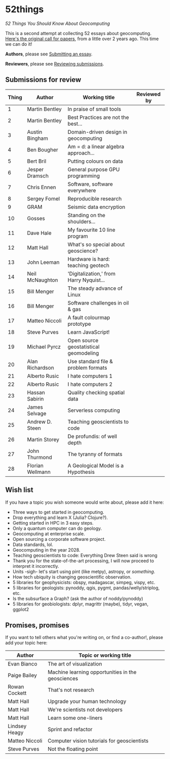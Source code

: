 # 52things
_52 Things You Should Know About Geocomputing_

This is a second attempt at collecting 52 essays about geocomputing. [Here's the original call for papers](https://agilescientific.com/blog/2014/12/29/geocomputing-call-for-papers), from a little over 2 years ago. This time we can do it!

**Authors**, please see [Submitting an essay](Submitting_an_essay.md).

**Reviewers**, please see [Reviewing submissions](Reviewing_submissions.md).

## Submissions for review

| Thing | Author           | Working title                       | Reviewed by |
| ----- | ---------------- | ----------------------------------- | ----------- |
|    1  | Martin Bentley   | In praise of small tools            |             |
|    2  | Martin Bentley   | Best Practices are not the best...  |             |
|    3  | Austin Bingham   | Domain-driven design in geocomputing|             |
|    4  | Ben Bougher      | Am = d: a linear algebra approach...|             |
|    5  | Bert Bril        | Putting colours on data             |             |
|    6  | Jesper Dramsch   | General purpose GPU programming     |             |
|    7  | Chris Ennen      | Software, software everywhere       |             |
|    8  | Sergey Fomel     | Reproducible research               |             |
|    9  | GRAM             | Seismic data encryption             |             |
|   10  | Gosses           | Standing on the shoulders...        |             | 
|   11  | Dave Hale        | My favourite 10 line program        |             |
|   12  | Matt Hall        | What's so special about geoscience? |             | 
|   13  | John Leeman      | Hardware is hard: teaching geotech  |             |
|   14  | Neil McNaughton  | 'Digitalization,' from Harry Nyquist... |         |
|   15  | Bill Menger      | The steady advance of Linux         |             |
|   16  | Bill Menger      | Software challenges in oil & gas    |             |
|   17  | Matteo Niccoli   | A fault colourmap prototype         |             |
|   18  | Steve Purves     | Learn JavaScript!                   |             |
|   19  | Michael Pyrcz    | Open source geostatistical geomodeling |          |
|   20  | Alan Richardson  | Use standard file & problem formats |             |
|   21  | Alberto Rusic    | I hate computers 1                  |             |
|   22  | Alberto Rusic    | I hate computers 2                  |             |
|   23  | Hassan Sabirin   | Quality checking spatial data       |             |
|   24  | James Selvage    | Serverless computing                |             |
|   25  | Andrew D. Steen  | Teaching geoscientists to code      |             |
|   26  | Martin Storey    | De profundis: of well depth         |             |
|   27  | John Thurmond    | The tyranny of formats              |             |   
|   28  | Florian Wellmann | A Geological Model is a Hypothesis  |             |

## Wish list

If you have a topic you wish someone would write about, please add it here:

- Three ways to get started in geocomputing.
- Drop everything and learn X (Julia? Clojure?).
- Getting started in HPC in 3 easy steps.
- Only a quantum computer can do geology.
- Geocomputing at enterprise scale.
- Open sourcing a corporate software project.
- Data standards, lol.
- Geocomputing in the year 2028.
- Teaching geoscientists to code: Everything Drew Steen said is wrong
- Thank you for the state-of-the-art processing, I will now proceed to interpret it incorrectly.
- Units -sigh- let's start using pint (like metpy), astropy, or _something_.
- How tech ubiquity is changing geoscientific observation.
- 5 libraries for geophysicists: obspy, madagascar, simpeg, vispy, etc.
- 5 libraries for geologists: pynoddy, qgis, pygmt, pandas/welly/striplog, etc.
- Is the subsurface a Graph? (ask the author of noddy/pynoddy)
- 5 libraries for geobiologists: dplyr, magrittr (maybe), tidyr, vegan, ggplot2

## Promises, promises

If you want to tell others what you're writing on, or find a co-author!, please add your topic here:

| Author           | Topic or working title                                |
| ---------------- | ----------------------------------------------------- |
| Evan Bianco      | The art of visualization                              |
| Paige Bailey     | Machine learning opportunities in the geosciences     |
| Rowan Cockett    | That's not research                                   |
| Matt Hall        | Upgrade your human technology                         |
| Matt Hall        | We're scientists not developers                       |
| Matt Hall        | Learn some one-liners                                 |
| Lindsey Heagy    | Sprint and refactor                                   |
| Matteo Niccoli   | Computer vision tutorials for geoscientists           |
| Steve Purves     | Not the floating point                                |

